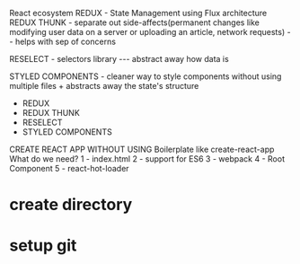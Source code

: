 React ecosystem
REDUX - State Management using Flux architecture
REDUX THUNK - separate out side-affects(permanent changes like modifying user data on a server or uploading an article, network requests) -- helps with sep of concerns

RESELECT - selectors library --- abstract away how data is

STYLED COMPONENTS - cleaner way to style components without using multiple files + abstracts away the state's structure

- REDUX
- REDUX THUNK
- RESELECT
- STYLED COMPONENTS


CREATE REACT APP WITHOUT USING Boilerplate like create-react-app
What do we need?
1 - index.html
2 - support for ES6
3 - webpack
4 - Root Component
5 - react-hot-loader

# create directory

# setup git